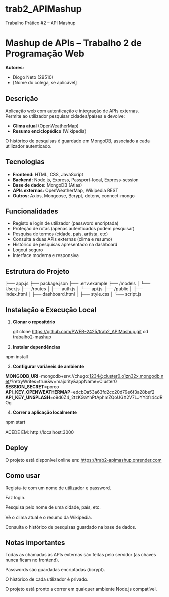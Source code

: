 # trab2_APIMashup
Trabalho Prático #2 – API Mashup
# Mashup de APIs – Trabalho 2 de Programação Web

**Autores:**  
- Diogo Neto (29510)
- [Nome do colega, se aplicável]

## Descrição

Aplicação web com autenticação e integração de APIs externas.  
Permite ao utilizador pesquisar cidades/países e devolve:
- **Clima atual** (OpenWeatherMap)
- **Resumo enciclopédico** (Wikipedia)

O histórico de pesquisas é guardado em MongoDB, associado a cada utilizador autenticado.

## Tecnologias

- **Frontend:** HTML, CSS, JavaScript
- **Backend:** Node.js, Express, Passport-local, Express-session
- **Base de dados:** MongoDB (Atlas)
- **APIs externas:** OpenWeatherMap, Wikipedia REST
- **Outros:** Axios, Mongoose, Bcrypt, dotenv, connect-mongo

## Funcionalidades

- Registo e login de utilizador (password encriptada)
- Proteção de rotas (apenas autenticados podem pesquisar)
- Pesquisa de termos (cidade, país, artista, etc)
- Consulta a duas APIs externas (clima e resumo)
- Histórico de pesquisas apresentado na dashboard
- Logout seguro
- Interface moderna e responsiva

## Estrutura do Projeto
├── app.js
├── package.json
├── .env.example
├── /models
│ └── User.js
├── /routes
│ ├── auth.js
│ └── api.js
├── /public
│ ├── index.html
│ ├── dashboard.html
│ ├── style.css
│ └── script.js


## Instalação e Execução Local

1. **Clonar o repositório**

   git clone https://github.com/PWEB-2425/trab2_APIMashup.git
   cd trabalho2-mashup

2. **Instalar dependências**

npm install

3. **Configurar variáveis de ambiente**

**MONGODB_URI**=mongodb+srv://chugo:1234@cluster0.o1zn32x.mongodb.net/?retryWrites=true&w=majority&appName=Cluster0
**SESSION_SECRET**=porco
**API_KEY_OPENWEATHERMAP**=edcb0a53a63fd2cc20d79e6f3a28bef2
**API_KEY_UNSPLASH**=o9d6Z4_2tzKGaYhPtAphmZQoUGX2V7LJYY4fr44dROg

4. **Correr a aplicação localmente**

npm start

ACEDE EM: http://localhost:3000


## Deploy

O projeto está disponível online em: https://trab2-apimashup.onrender.com

## Como usar

Regista-te com um nome de utilizador e password.

Faz login.

Pesquisa pelo nome de uma cidade, país, etc.

Vê o clima atual e o resumo da Wikipedia.

Consulta o histórico de pesquisas guardado na base de dados.

## Notas importantes

Todas as chamadas às APIs externas são feitas pelo servidor (as chaves nunca ficam no frontend).

Passwords são guardadas encriptadas (bcrypt).

O histórico de cada utilizador é privado.

O projeto está pronto a correr em qualquer ambiente Node.js compatível.